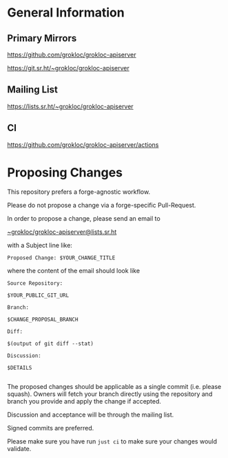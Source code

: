 # General Information

## Primary Mirrors

https://github.com/grokloc/grokloc-apiserver

https://git.sr.ht/~grokloc/grokloc-apiserver

## Mailing List

https://lists.sr.ht/~grokloc/grokloc-apiserver

## CI

https://github.com/grokloc/grokloc-apiserver/actions

# Proposing Changes

This repository prefers a forge-agnostic workflow.

Please do not propose a change via a forge-specific
Pull-Request.

In order to propose a change, please send an email to

<~grokloc/grokloc-apiserver@lists.sr.ht>

with a Subject line like:

`Proposed Change: $YOUR_CHANGE_TITLE`

where the content of the email should look like

```
Source Repository: 

$YOUR_PUBLIC_GIT_URL

Branch:

$CHANGE_PROPOSAL_BRANCH

Diff:

$(output of git diff --stat)

Discussion:

$DETAILS
  
```

The proposed changes should be applicable as a single
commit (i.e. please squash). Owners will fetch your 
branch directly using the repository and branch you
provide and apply the change if accepted.

Discussion and acceptance will be through the mailing
list.

Signed commits are preferred.

Please make sure you have run `just ci` to make sure
your changes would validate.

